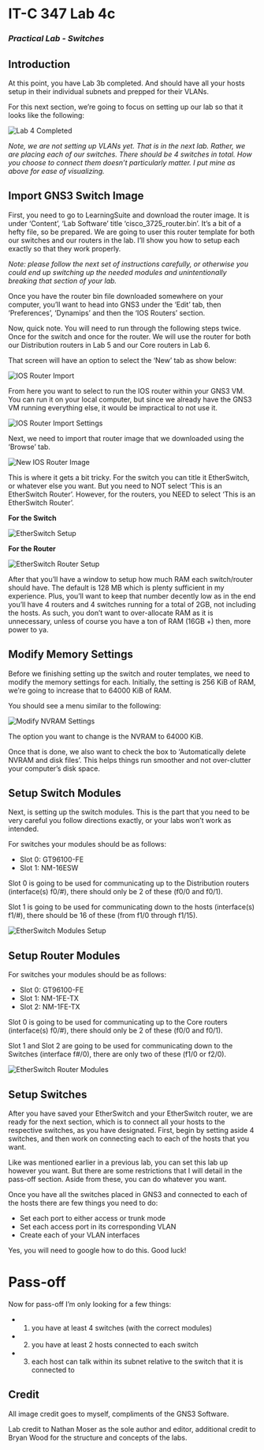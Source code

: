 # IT-C 347 Lab 4c
### *Practical Lab - Switches*
## Introduction

At this point, you have Lab 3b completed. And should have all your hosts setup in their individual subnets and prepped for their VLANs.

For this next section, we’re going to focus on setting up our lab so that it looks like the following:

![Lab 4 Completed](/assets/images/gns3/Lab-4.png "Lab 4 Completed")
 
*Note, we are not setting up VLANs yet. That is in the next lab. Rather, we are placing each of our switches. There should be 4 switches in total. How you choose to connect them doesn’t particularly matter. I put mine as above for ease of visualizing.*

## Import GNS3 Switch Image

First, you need to go to LearningSuite and download the router image. It is under ‘Content’, ‘Lab Software’ title ‘cisco_3725_router.bin’. It’s a bit of a hefty file, so be prepared. We are going to user this router template for both our switches and our routers in the lab. I’ll show you how to setup each exactly so that they work properly. 

*Note: please follow the next set of instructions carefully, or otherwise you could end up switching up the needed modules and unintentionally breaking that section of your lab.*

Once you have the router bin file downloaded somewhere on your computer, you’ll want to head into GNS3 under the ‘Edit’ tab, then ‘Preferences’, ‘Dynamips’ and then the ‘IOS Routers’ section. 

Now, quick note. You will need to run through the following steps twice. Once for the switch and once for the router. We will use the router for both our Distribution routers in Lab 5 and our Core routers in Lab 6.

That screen will have an option to select the ‘New’ tab as show below:

![IOS Router Import](/assets/images/lab4c/import-ios-routers.png "IOS Router Import")
 
From here you want to select to run the IOS router within your GNS3 VM. You can run it on your local computer, but since we already have the GNS3 VM running everything else, it would be impractical to not use it.
 
![IOS Router Import Settings](/assets/images/lab4c/ios-router-import-settings.PNG "IOS Router Import Settings") 

Next, we need to import that router image that we downloaded using the ‘Browse’ tab.

![New IOS Router Image](/assets/images/lab4c/new-ios-image.PNG "New IOS Router Image")
 
This is where it gets a bit tricky. For the switch you can title it EtherSwitch, or whatever else you want. But you need to NOT select ‘This is an EtherSwitch Router’. However, for the routers, you NEED to select ‘This is an EtherSwitch Router’.

**For the Switch**									             

![EtherSwitch Setup](/assets/images/lab4c/etherswitch.PNG "EtherSwitch Setup")

**For the Router**

![EtherSwitch Router Setup](/assets/images/lab4c/etherswitch-router.PNG "EtherSwitch Router Setup")
       
After that you’ll have a window to setup how much RAM each switch/router should have. The default is 128 MB which is plenty sufficient in my experience. Plus, you’ll want to keep that number decently low as in the end you’ll have 4 routers and 4 switches running for a total of 2GB, not including the hosts. As such, you don’t want to over-allocate RAM as it is unnecessary, unless of course you have a ton of RAM (16GB +) then, more power to ya.

## Modify Memory Settings

Before we finishing setting up the switch and router templates, we need to modify the memory settings for each. Initially, the setting is 256 KiB of RAM, we’re going to increase that to 64000 KiB of RAM.

You should see a menu similar to the following:
 
![Modify NVRAM Settings](/assets/images/lab4c/increase-nvram.PNG "Modify NVRAM Settings")
 
The option you want to change is the NVRAM to 64000 KiB.

Once that is done, we also want to check the box to ‘Automatically delete NVRAM and disk files’. This helps things run smoother and not over-clutter your computer’s disk space.

## Setup Switch Modules

Next, is setting up the switch modules. This is the part that you need to be very careful you follow directions exactly, or your labs won’t work as intended.

For switches your modules should be as follows:
-	Slot 0: GT96100-FE
-	Slot 1: NM-16ESW

Slot 0 is going to be used for communicating up to the Distribution routers (interface(s) f0/#), there should only be 2 of these (f0/0 and f0/1).

Slot 1 is going to be used for communicating down to the hosts (interface(s) f1/#), there should be 16 of these (from f1/0 through f1/15).
 
![EtherSwitch Modules Setup](/assets/images/lab4c/etherswitch-switch-modules.PNG "EtherSwitch Modules Setup")

## Setup Router Modules

For switches your modules should be as follows:
-	Slot 0: GT96100-FE
-	Slot 1: NM-1FE-TX
-	Slot 2: NM-1FE-TX

Slot 0 is going to be used for communicating up to the Core routers (interface(s) f0/#), there should only be 2 of these (f0/0 and f0/1).

Slot 1 and Slot 2 are going to be used for communicating down to the Switches (interface f#/0), there are only two of these (f1/0 or f2/0).
 
![EtherSwitch Router Modules](/assets/images/lab4c/etherswitch-router-modules.PNG "EtherSwitch Router Modules")

## Setup Switches

After you have saved your EtherSwitch and your EtherSwitch router, we are ready for the next section, which is to connect all your hosts to the respective switches, as you have designated. First, begin by setting aside 4 switches, and then work on connecting each to each of the hosts that you want. 

Like was mentioned earlier in a previous lab, you can set this lab up however you want. But there are some restrictions that I will detail in the pass-off section. Aside from these, you can do whatever you want. 

Once you have all the switches placed in GNS3 and connected to each of the hosts there are few things you need to do:
-	Set each port to either access or trunk mode
-	Set each access port in its corresponding VLAN
-	Create each of your VLAN interfaces

Yes, you will need to google how to do this. Good luck!

# Pass-off

Now for pass-off I’m only looking for a few things:
-	1) you have at least 4 switches (with the correct modules)
-	2) you have at least 2 hosts connected to each switch
-	3) each host can talk within its subnet relative to the switch that it is connected to

## Credit

All image credit goes to myself, compliments of the GNS3 Software.

Lab credit to Nathan Moser as the sole author and editor, additional credit to Bryan Wood for the structure and concepts of the labs.
